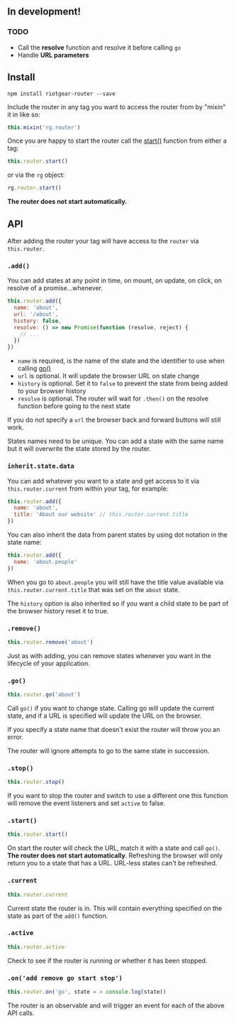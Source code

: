 ## In development!
### TODO

- Call the **resolve** function and resolve it before calling `go`
- Handle **URL parameters**

## Install

```
npm install riotgear-router --save
```

Include the router in any tag you want to access the router from by "mixin" it in like so:

```javascript
this.mixin('rg.router')
```

Once you are happy to start the router call the [start()](#start) function from either a tag:

```javascript
this.router.start()
```

or via the `rg` object:

```javascript
rg.router.start()
```

 **The router does not start automatically.**

## API

After adding the router your tag will have access to the `router` via `this.router`.


### `.add()`

You can add states at any point in time, on mount, on update, on click, on resolve of a promise...whenever.

```javascript
this.router.add({
  name: 'about',
  url: '/about',
  history: false,
  resolve: () => new Promise(function (resolve, reject) {
    // ...
  })
})
```
- `name` is required, is the name of the state and the identifier to use when calling [go()](#go)
- `url` is optional. It will update the browser URL on state change
- `history` is optional. Set it to `false` to prevent the state from being added to your browser history
- `resolve` is optional. The router will wait for `.then()` on the resolve function before going to the next state

If you do not specify a `url` the browser back and forward buttons will still work.

States names need to be unique. You can add a state with the same name but it will overwrite the state stored by the router.

### `inherit.state.data`

You can add whatever you want to a state and get access to it via `this.router.current` from within your tag, for example:

```javascript
this.router.add({
  name: 'about',
  title: 'About our website' // this.router.current.title
})
```

You can also inherit the data from parent states by using dot notation in the state name:

```javascript
this.router.add({
  name: 'about.people'
})
```

When you go to `about.people` you will still have the title value available via `this.router.current.title` that was set on the `about` state.

The `history` option is also inherited so if you want a child state to be part of the browser history reset it to true.

### `.remove()`

```javascript
this.router.remove('about')
```
Just as with adding, you can remove states whenever you want in the lifecycle of your application.


### `.go()`

```javascript
this.router.go('about')
```
Call `go()` if you want to change state. Calling go will update the current state, and if a URL is specified will update the URL on the browser.

If you specify a state name that doesn't exist the router will throw you an error.

The router will ignore attempts to go to the same state in succession.

### `.stop()`

```javascript
this.router.stop()
```
If you want to stop the router and switch to use a different one this function will remove the event listeners and set `active` to false.

### `.start()`

```javascript
this.router.start()
```
On start the router will check the URL, match it with a state and call `go()`. **The router does not start automatically**. Refreshing the browser will only return you to a state that has a URL. URL-less states can't be refreshed.

### `.current`

```javascript
this.router.current
```
Current state the router is in. This will contain everything specified on the state as part of the `add()` function.

### `.active`

```javascript
this.router.active
```
Check to see if the router is running or whether it has been stopped.

### `.on('add remove go start stop')`

```javascript
this.router.on('go', state = > console.log(state))
```
The router is an observable and will trigger an event for each of the above API calls.
